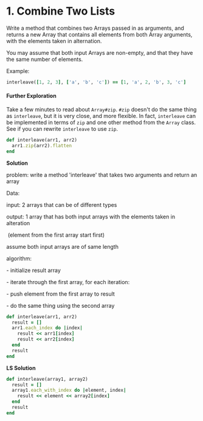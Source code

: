 # 1. Combine Two Lists

Write a method that combines two Arrays passed in as arguments, and returns a new Array that contains all elements from both Array arguments, with the elements taken in alternation.

You may assume that both input Arrays are non-empty, and that they have the same number of elements.

Example:

```ruby
interleave([1, 2, 3], ['a', 'b', 'c']) == [1, 'a', 2, 'b', 3, 'c']
```

#### Further Exploration

Take a few minutes to read about `Array#zip`. `#zip` doesn't do the same thing as `interleave`, but it is very close, and more flexible. In fact, `interleave` can be implemented in terms of `zip` and one other method from the `Array` class. See if you can rewrite `interleave` to use `zip`.

```ruby
def interleave(arr1, arr2)
  arr1.zip(arr2).flatten
end
```



**Solution**

problem: write a method 'interleave' that takes two arguments and return an array



Data:

input: 2 arrays that can be of different types

output: 1 array that has both input arrays with the elements taken in alteration

​    (element from the first array start first)

assume both input arrays are of same length



algorithm:

\- initialize result array

\- iterate through the first array, for each iteration:

 \- push element from the first array to result

 \- do the same thing using the second array

```ruby
def interleave(arr1, arr2)
  result = []
  arr1.each_index do |index|
    result << arr1[index]
    result << arr2[index]
  end
  result
end
```

**LS Solution**

```ruby
def interleave(array1, array2)
  result = []
  array1.each_with_index do |element, index|
    result << element << array2[index]
  end
  result
end
```


